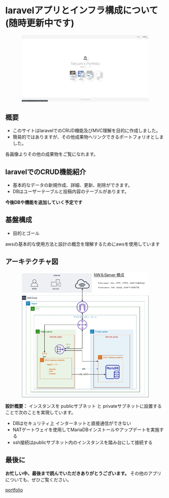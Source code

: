 # laravelアプリとインフラ構成について　　(随時更新中です)

<p align="center">
    <a href="http://ec2-35-72-191-104.ap-northeast-1.compute.amazonaws.com/" target="blank">
    <img src="https://github.com/Tatsumi-I/laravel_app/blob/master/SS_pf_top.png" width="400"></a>
</p>


## 概要

- このサイトはlaravelでのCRUD機能及びMVC理解を目的に作成しました。
- 簡易的ではありますが、その他成果物へリンクできるポートフォリオとしました。

各画像よりその他の成果物をご覧になれます。

## laravelでのCRUD機能紹介

- 基本的なデータの新規作成、詳細、更新、削除ができます。
- DBはユーザーテーブルと投稿内容のテーブルがあります。

**今後DBや機能を追加していく予定です**

## 基盤構成

- 目的とゴール


awsの基本的な使用方法と設計の概念を理解するためにawsを使用しています

## アーキテクチャ図
<p align="center">
<img src="https://github.com/Tatsumi-I/laravel_app/blob/master/aws%E6%A7%8B%E6%88%90%E5%9B%B3.jpg" width="400"> 
</p>

**設計概要：**
インスタンスを publicサブネット と privateサブネットに設置することで次のことを実現しています。
- DBはセキュリティ上 インターネットと直接通信ができない
- NATゲートウェイを使用してMariaDBインストールやアップデートを実施する
- ssh接続はpublicサブネット内のインスタンスを踏み台にして接続する

## 最後に
**お忙しい中、最後まで読んでいただきありがとうございます。**
その他のアプリについても、ぜひご覧ください。

[portfolio](http://ec2-35-72-191-104.ap-northeast-1.compute.amazonaws.com)
